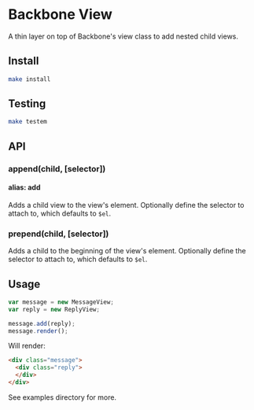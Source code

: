 # Backbone View

A thin layer on top of Backbone's view class to add nested child views.

## Install

```sh
make install
```

## Testing

```sh
make testem
```

## API

### append(child, [selector])
#### alias: add

Adds a child view to the view's element.
Optionally define the selector to attach to, which defaults to `$el`. 

### prepend(child, [selector])

Adds a child to the beginning of the view's element.
Optionally define the selector to attach to, which defaults to `$el`. 

## Usage

```js
var message = new MessageView;
var reply = new ReplyView;

message.add(reply);
message.render();
```

Will render:

```html
<div class="message">
  <div class="reply">
  </div>
</div>
```

See examples directory for more.
